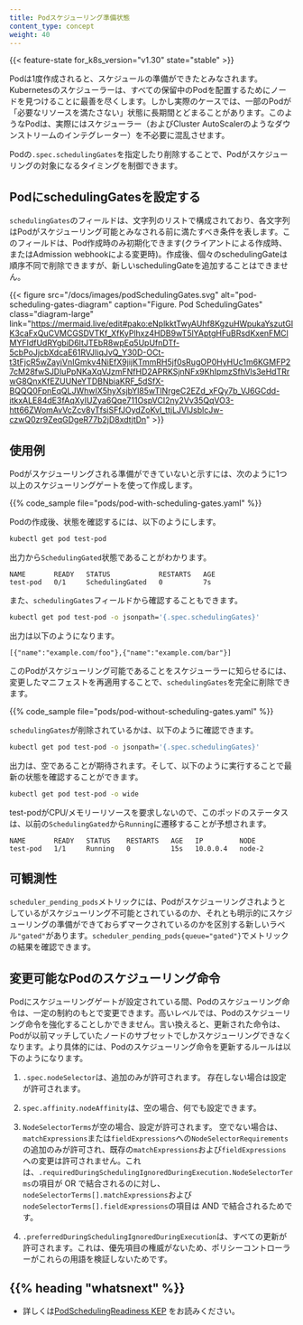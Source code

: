 ```yaml
---
title: Podスケジューリング準備状態
content_type: concept
weight: 40
---
```


<!-- overview -->

{{< feature-state for_k8s_version="v1.30" state="stable" >}}

Podは1度作成されると、スケジュールの準備ができたとみなされます。Kubernetesのスケジューラーは、すべての保留中のPodを配置するためにノードを見つけることに最善を尽くします。しかし実際のケースでは、一部のPodが「必要なリソースを満たさない」状態に長期間とどまることがあります。このようなPodは、実際にはスケジューラー（およびCluster AutoScalerのようなダウンストリームのインテグレーター）を不必要に混乱させます。

Podの`.spec.schedulingGates`を指定したり削除することで、Podがスケジューリングの対象になるタイミングを制御できます。

<!-- body -->

## PodにschedulingGatesを設定する

`schedulingGates`のフィールドは、文字列のリストで構成されており、各文字列はPodがスケジューリング可能とみなされる前に満たすべき条件を表します。このフィールドは、Pod作成時のみ初期化できます(クライアントによる作成時、またはAdmission webhookによる変更時)。作成後、個々のschedulingGateは順序不同で削除できますが、新しいschedulingGateを追加することはできません。

{{< figure src="/docs/images/podSchedulingGates.svg" alt="pod-scheduling-gates-diagram" caption="Figure. Pod SchedulingGates" class="diagram-large" link="https://mermaid.live/edit#pako:eNplkktTwyAUhf8KgzuHWpukaYszutGlK3caFxQuCVMCGSDVTKf_XfKyPlhxz4HDB9wT5lYAptgHFuBRsdKxenFMClMYFIdfUdRYgbiD6ItJTEbR8wpEq5UpUfnDTf-5cbPoJjcbXdcaE61RVJIiqJvQ_Y30D-OCt-t3tFjcR5wZayiVnIGmkv4NiEfX9jijKTmmRH5jf0sRugOP0HyHUc1m6KGMFP27cM28fwSJDluPpNKaXqVJzmFNfHD2APRKSjnNFx9KhIpmzSfhVls3eHdTRrwG8QnxKfEZUUNeYTDBNbiaKRF_5dSfX-BQQQ0FpnEqQLJWhwIX5hyXsjbYl85wTINrgeC2EZd_xFQy7b_VJ6GCdd-itkxALE84dE3fAqXyIUZya6Qqe711OspVCI2ny2Vv35QqVO3-htt66ZWomAvVcZcv8yTfsiSFfJOydZoKvl_ttjLJVlJsblcJw-czwQ0zr9ZeqGDgeR77b2jD8xdtjtDn" >}}

## 使用例

Podがスケジューリングされる準備ができていないと示すには、次のように1つ以上のスケジューリングゲートを使って作成します。

{{% code_sample file="pods/pod-with-scheduling-gates.yaml" %}}

Podの作成後、状態を確認するには、以下のようにします。

```bash
kubectl get pod test-pod
```

出力から`SchedulingGated`状態であることがわかります。

```none
NAME       READY   STATUS            RESTARTS   AGE
test-pod   0/1     SchedulingGated   0          7s
```

また、`schedulingGates`フィールドから確認することもできます。

```bash
kubectl get pod test-pod -o jsonpath='{.spec.schedulingGates}'
```

出力は以下のようになります。

```none
[{"name":"example.com/foo"},{"name":"example.com/bar"}]
```

このPodがスケジューリング可能であることをスケジューラーに知らせるには、変更したマニフェストを再適用することで、`schedulingGates`を完全に削除できます。

{{% code_sample file="pods/pod-without-scheduling-gates.yaml" %}}

`schedulingGates`が削除されているかは、以下のように確認できます。

```bash
kubectl get pod test-pod -o jsonpath='{.spec.schedulingGates}'
```

出力は、空であることが期待されます。そして、以下のように実行することで最新の状態を確認することができます。

```bash
kubectl get pod test-pod -o wide
```

test-podがCPU/メモリーリソースを要求しないので、このポッドのステータスは、以前の`SchedulingGated`から`Running`に遷移することが予想されます。

```none
NAME       READY   STATUS    RESTARTS   AGE   IP         NODE
test-pod   1/1     Running   0          15s   10.0.0.4   node-2
```

## 可観測性

`scheduler_pending_pods`メトリックには、Podがスケジューリングされようとしているがスケジューリング不可能とされているのか、それとも明示的にスケジューリングの準備ができておらずマークされているのかを区別する新しいラベル`"gated"`があります。`scheduler_pending_pods{queue="gated"}`でメトリックの結果を確認できます。

## 変更可能なPodのスケジューリング命令

Podにスケジューリングゲートが設定されている間、Podのスケジューリング命令は、一定の制約のもとで変更できます。高いレベルでは、Podのスケジューリング命令を強化することしかできません。言い換えると、更新された命令は、Podが以前マッチしていたノードのサブセットでしかスケジューリングできなくなります。より具体的には、Podのスケジューリング命令を更新するルールは以下のようになります。

1. `.spec.nodeSelector`は、追加のみが許可されます。 存在しない場合は設定が許可されます。

2. `spec.affinity.nodeAffinity`は、空の場合、何でも設定できます。

3. `NodeSelectorTerms`が空の場合、設定が許可されます。 空でない場合は、`matchExpressions`または`fieldExpressions`への`NodeSelectorRequirements`の追加のみが許可され、既存の`matchExpressions`および`fieldExpressions`への変更は許可されません。これは、`.requiredDuringSchedulingIgnoredDuringExecution.NodeSelectorTerms`の項目が OR で結合されるのに対し、`nodeSelectorTerms[].matchExpressions`および`nodeSelectorTerms[].fieldExpressions`の項目は AND で結合されるためです。

4. `.preferredDuringSchedulingIgnoredDuringExecution`は、すべての更新が許可されます。これは、優先項目の権威がないため、ポリシーコントローラーがこれらの用語を検証しないためです。


## {{% heading "whatsnext" %}}

* 詳しくは[PodSchedulingReadiness KEP](https://github.com/kubernetes/enhancements/blob/master/keps/sig-scheduling/3521-pod-scheduling-readiness) をお読みください。
